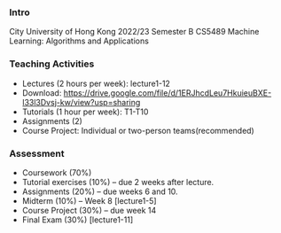 ### Intro

City University of Hong Kong 2022/23 Semester B CS5489 Machine Learning: Algorithms and Applications

### Teaching Activities

- Lectures (2 hours per week): lecture1-12
- Download: https://drive.google.com/file/d/1ERJhcdLeu7HkuieuBXE-l33l3Dvsj-kw/view?usp=sharing
- Tutorials (1 hour per week): T1-T10
- Assignments (2)
- Course Project: Individual or two-person teams(recommended)

### Assessment

- Coursework (70%)
- Tutorial exercises (10%) – due 2 weeks after lecture.
- Assignments (20%) – due weeks 6 and 10.
- Midterm (10%) – Week 8 [lecture1-5]
- Course Project (30%) – due week 14
- Final Exam (30%) [lecture1-11]
